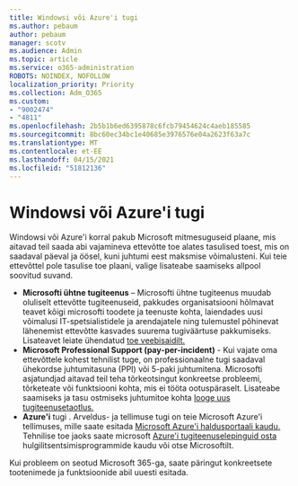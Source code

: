 ```yaml
---
title: Windowsi või Azure'i tugi
ms.author: pebaum
author: pebaum
manager: scotv
ms.audience: Admin
ms.topic: article
ms.service: o365-administration
ROBOTS: NOINDEX, NOFOLLOW
localization_priority: Priority
ms.collection: Adm_O365
ms.custom:
- "9002474"
- "4811"
ms.openlocfilehash: 2b5b1b6ed6395878c6fcb79454624c4aeb185585
ms.sourcegitcommit: 8bc60ec34bc1e40685e3976576e04a2623f63a7c
ms.translationtype: MT
ms.contentlocale: et-EE
ms.lasthandoff: 04/15/2021
ms.locfileid: "51812136"
---
```

# <a name="get-support-for-windows-or-azure"></a>Windowsi või Azure'i tugi

Windowsi või Azure'i korral pakub Microsoft mitmesuguseid plaane, mis aitavad teil saada abi vajamineva ettevõtte toe alates tasulised toest, mis on saadaval päeval ja öösel, kuni juhtumi eest maksmise võimalusteni. Kui teie ettevõttel pole tasulise toe plaani, valige lisateabe saamiseks allpool soovitud suvand.

- **Microsofti ühtne tugiteenus** – Microsofti ühtne tugiteenus muudab oluliselt ettevõtte tugiteenuseid, pakkudes organisatsiooni hõlmavat teavet kõigi microsofti toodete ja teenuste kohta, laiendades uusi võimalusi IT-spetsialistidele ja arendajatele ning tulemustel põhinevat lähenemist ettevõtte kasvades suurema tugiväärtuse pakkumiseks. Lisateavet leiate ühendatud [toe veebisaidilt.](https://aka.ms/unified-support)
- **Microsoft Professional Support (pay-per-incident)** - Kui vajate oma ettevõttele kohest tehnilist tuge, on professionaalne tugi saadaval ühekordse juhtumitasuna (PPI) või 5-paki juhtumitena. Microsofti asjatundjad aitavad teil teha tõrkeotsingut konkreetse probleemi, tõrketeate või funktsiooni kohta, mis ei tööta ootuspäraselt. Lisateabe saamiseks ja tasu ostmiseks juhtumitoe kohta [looge uus tugiteenusetaotlus.](https://support.microsoft.com/supportforbusiness/productselection)
- **Azure'i** tugi . Arveldus- ja tellimuse tugi on teie Microsoft Azure'i tellimuses, mille saate esitada [Microsoft Azure'i haldusportaali kaudu.](https://portal.azure.com/) Tehnilise toe jaoks saate microsoft [Azure'i tugiteenuselepinguid osta](https://azure.microsoft.com/support/plans/) hulgilitsentsimisprogrammide kaudu või otse Microsoftilt.

Kui probleem on seotud Microsoft 365-ga, saate päringut konkreetsete tootenimede ja funktsioonide abil uuesti esitada.
